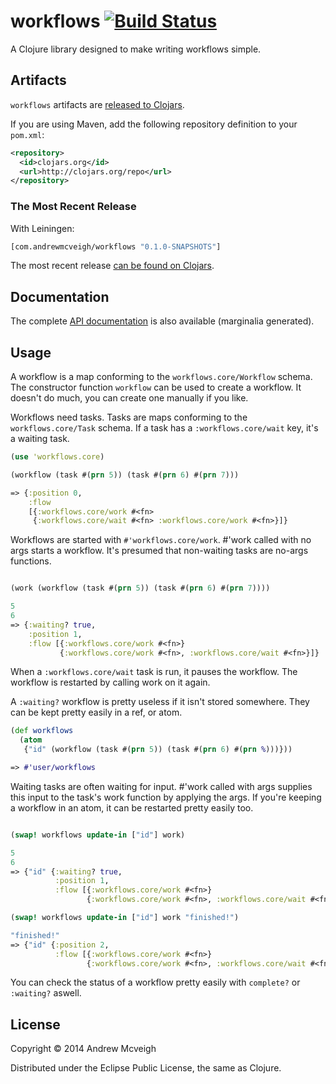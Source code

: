 # workflows [![Build Status](https://travis-ci.org/andrewmcveigh/workflows.png?branch=master)](https://travis-ci.org/andrewmcveigh/workflows)

A Clojure library designed to make writing workflows simple.

## Artifacts

`workflows` artifacts are [released to Clojars](https://clojars.org/com.andrewmcveigh/workflows).

If you are using Maven, add the following repository definition to your `pom.xml`:

``` xml
<repository>
  <id>clojars.org</id>
  <url>http://clojars.org/repo</url>
</repository>
```

### The Most Recent Release

With Leiningen:

``` clj
[com.andrewmcveigh/workflows "0.1.0-SNAPSHOTS"]
```

The most recent release [can be found on Clojars](https://clojars.org/com.andrewmcveigh/workflows).

## Documentation

The complete [API documentation](http://andrewmcveigh.github.io/workflows/uberdoc.html)
is also available (marginalia generated).

## Usage

A workflow is a map conforming to the `workflows.core/Workflow`
schema. The constructor function `workflow` can be used to create a
workflow. It doesn't do much, you can create one manually if you like.

Workflows need tasks. Tasks are maps conforming to the
`workflows.core/Task` schema. If a task has a `:workflows.core/wait`
key, it's a waiting task.

```clojure
(use 'workflows.core)

(workflow (task #(prn 5)) (task #(prn 6) #(prn 7)))

=> {:position 0,
    :flow
    [{:workflows.core/work #<fn>
     {:workflows.core/wait #<fn> :workflows.core/work #<fn>}]}
```

Workflows are started with `#'workflows.core/work`. #'work called with
no args starts a workflow. It's presumed that non-waiting tasks are
no-args functions.

```clojure

(work (workflow (task #(prn 5)) (task #(prn 6) #(prn 7))))

5
6
=> {:waiting? true,
    :position 1,
    :flow [{:workflows.core/work #<fn>}
           {:workflows.core/work #<fn>, :workflows.core/wait #<fn>}]}
```

When a `:workflows.core/wait` task is run, it pauses the workflow. The
workflow is restarted by calling work on it again.

A `:waiting?` workflow is pretty useless if it isn't stored
somewhere. They can be kept pretty easily in a ref, or atom.

```clojure
(def workflows
  (atom
   {"id" (workflow (task #(prn 5)) (task #(prn 6) #(prn %)))}))

=> #'user/workflows
```

Waiting tasks are often waiting for input. #'work called with args
supplies this input to the task's work function by applying the
args. If you're keeping a workflow in an atom, it can be restarted
pretty easily too.

```clojure

(swap! workflows update-in ["id"] work)

5
6
=> {"id" {:waiting? true,
          :position 1,
          :flow [{:workflows.core/work #<fn>}
                 {:workflows.core/work #<fn>, :workflows.core/wait #<fn>}]}}

(swap! workflows update-in ["id"] work "finished!")

"finished!"
=> {"id" {:position 2,
          :flow [{:workflows.core/work #<fn>}
                 {:workflows.core/work #<fn>, :workflows.core/wait #<fn>}]}}
```

You can check the status of a workflow pretty easily with `complete?`
or `:waiting?` aswell.

## License

Copyright © 2014 Andrew Mcveigh

Distributed under the Eclipse Public License, the same as Clojure.
